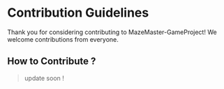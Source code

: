 # Contribution Guidelines

Thank you for considering contributing to MazeMaster-GameProject! We welcome contributions from everyone.

## How to Contribute ?
> update soon !
